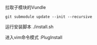 拉取子模块的Vundle
```
git submodule update --init --recursive
```

运行安装脚本 ./install.sh

进入vim命令模式
:PlugInstall
